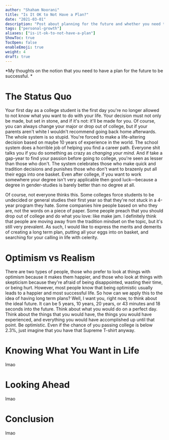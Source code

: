 ```yaml
---
author: "Shaham Noorani"
title: "Is It OK to Not Have a Plan?"
date: "2021-03-01"
description: "Post about planning for the future and whether you need to have a plan for the future"
tags: ["personal-growth"]
aliases: ["is-it-ok-to-not-have-a-plan"]
ShowToc: true
TocOpen: false
enableEmoji: true
weight: 4
draft: true
---
```


<!--blurb-->
*My thoughts on the notion that you need to have a plan for the future to be successful. *

<!--more-->
# The Status Quo

Your first day as a college student is the first day you're no longer allowed to not know what you want to do with your life. Your decision must not only be made, but set in stone, and if it's not: it'll be made for you. Of course, you can always change your major or drop out of college, but if your parents aren't white I wouldn't recommend going back home afterwards. The whole system is so stupid. You're forced to make a life-altering decision based on maybe 10 years of experience in the world. The school system does a horrible job of helping you find a career path. Everyone shit talks you if you do something as crazy as *changing your mind.* And if take a gap-year to find your passion before going to college, you're seen as lesser than those who don't. The system celebrates those who make quick and tradition decisions and punishes those who don't want to brazenly put all their eggs into one basket. Even after college, if you want to work somewhere your degree isn't very applicable then good luck—because a degree in gender-studies is barely better than no degree at all. 

Of course, not everyone thinks this. Some colleges force students to be undecided or general studies their first year so that they're not stuck in a 4-year program they hate. Some companies hire people based on who they are, not the words on a piece of paper. Some people preach that you should drop out of college and do what you love: like make jam. I definitely think that people are moving away from the tradition mindset on the topic, but it's still very prevalent. As such, I would like to express the merits and demerits of creating a long term plan, putting all your eggs into on basket, and searching for your calling in life with celerity.

# Optimism vs Realism

There are two types of people, those who prefer to look at things with optimism because it makes them happier, and those who look at things with skepticism because they're afraid of being disappointed, wasting their time, or being hurt. However, most people know that being optimistic usually leads to a happier and most successful life. So how can we apply this to the idea of having long term plans? Well, I want you, right now, to think about the ideal future. It can be 5 years, 10 years, 20 years, or 43 minutes and 18 seconds into the future. Think about what you would do on a perfect day. Think about the things that you would have, the things you would have experienced, and everything you would have accomplished up until that point. Be optimistic. Even if the chance of you passing college is below 2.3%, just imagine that you have that Supreme T-shirt anyway. 

# Knowing What You Want in Life

lmao

# Looking Ahead

lmao

# Conclusion

lmao